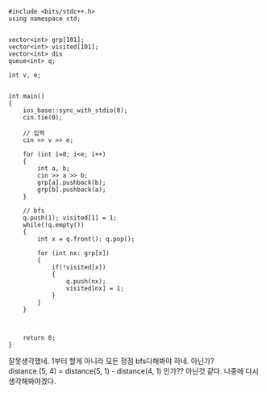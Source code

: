 ```
#include <bits/stdc++.h>
using namespace std;


vector<int> grp[101];
vector<int> visited[101];
vector<int> dis
queue<int> q;

int v, e;


int main()
{
    ios_base::sync_with_stdio(0);
    cin.tie(0);
    
    // 입력
    cin >> v >> e;
    
    for (int i=0; i<e; i++)
    {
        int a, b;
        cin >> a >> b;
        grp[a].pushback(b);
        grp[b].pushback(a);
    }
    
    // bfs
    q.push(1); visited[1] = 1;
    while(!q.empty())
    {
        int x = q.front(); q.pop();
        
        for (int nx: grp[x])
        {
            if(!visited[x])
            {
                q.push(nx); 
                visited[nx] = 1;
            }
        }
    }
    
    
    
    return 0;
}
```
잘못생각했네.
1부터 할게 아니라 모든 정점 bfs다해봐야 하네. 아닌가?   
distance (5, 4) = distance(5, 1) - distance(4, 1) 인가??
아닌것 같다. 나중에 다시 생각해봐야겠다.
